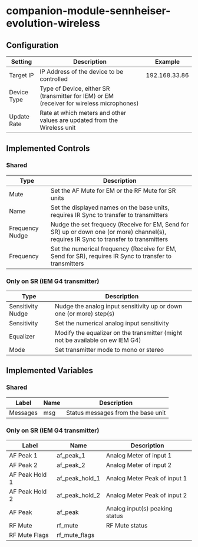 # companion-module-sennheiser-evolution-wireless

## Configuration

| Setting     | Description                                                                               | Example       |
|-------------|-------------------------------------------------------------------------------------------|---------------|
| Target IP   | IP Address of the device to be controlled                                                 | 192.168.33.86 |
| Device Type | Type of Device, either SR (transmitter for IEM) or EM (receiver for wireless microphones) ||
| Update Rate | Rate at which meters and other values are updated from the Wireless unit                  ||

## Implemented Controls

### Shared

| Type            | Description                                                                                                                            |
|-----------------|----------------------------------------------------------------------------------------------------------------------------------------|
| Mute            | Set the AF Mute for EM or the RF Mute for SR units                                                                                     |
| Name            | Set the displayed names on the base units, requires IR Sync to transfer to transmitters                                                |
| Frequency Nudge | Nudge the set frequecy (Receive for EM, Send for SR) up or down one (or more) channel(s), requires IR Sync to transfer to transmitters |
| Frequency       | Set the numerical frequency (Receive for EM, Send for SR), requires IR Sync to transfer to transmitters                                |

### Only on SR (IEM G4 transmitter)

| Type              | Description                                                                   |
|-------------------|-------------------------------------------------------------------------------|
| Sensitivity Nudge | Nudge the analog input sensitivity up or down one (or more) step(s)           |
| Sensitivity       | Set the numerical analog input sensitivity                                    |
| Equalizer         | Modify the equalizer on the transmitter (might not be available on ew IEM G4) |
| Mode              | Set transmitter mode to mono or stereo                                        |

## Implemented Variables

### Shared

| Label    | Name | Description                        |
|----------|------|------------------------------------|
| Messages | msg  | Status messages from the base unit |

### Only on SR (IEM G4 transmitter)

| Label          | Name           | Description                    |
|----------------|----------------|--------------------------------|
| AF Peak 1      | af_peak_1      | Analog Meter of input 1        |
| AF Peak 2      | af_peak_2      | Analog Meter of input 2        |
| AF Peak Hold 1 | af_peak_hold_1 | Analog Meter Peak of input 1   |
| AF Peak Hold 2 | af_peak_hold_2 | Analog Meter Peak of input 2   |
| AF Peak        | af_peak        | Analog input(s) peaking status |
| RF Mute        | rf_mute        | RF Mute status                 |
| RF Mute Flags  | rf_mute_flags  |                                |
